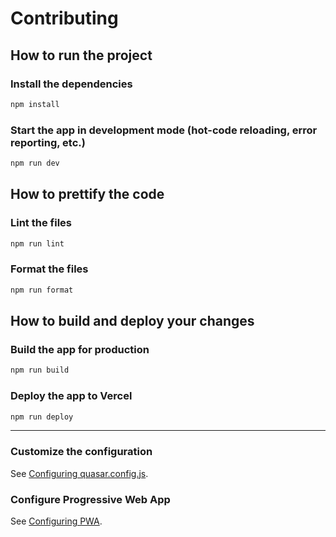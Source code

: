 # Contributing

## How to run the project

### Install the dependencies

```bash
npm install
```

### Start the app in development mode (hot-code reloading, error reporting, etc.)

```bash
npm run dev
```

## How to prettify the code

### Lint the files

```bash
npm run lint
```

### Format the files

```bash
npm run format
```

## How to build and deploy your changes

### Build the app for production

```bash
npm run build
```

### Deploy the app to Vercel

<!-- TODO: This process will be automated -->

```bash
npm run deploy
```

---

### Customize the configuration

See [Configuring quasar.config.js](https://v2.quasar.dev/quasar-cli-vite/quasar-config-js).

### Configure Progressive Web App

See [Configuring PWA](https://quasar.dev/quasar-cli-vite/developing-pwa/introduction).
